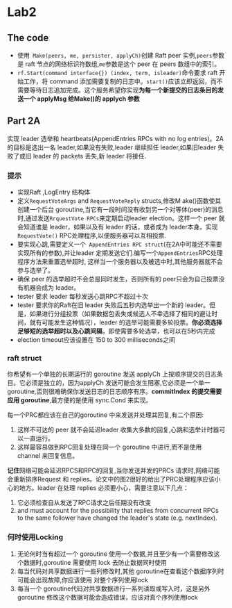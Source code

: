 # Lab2 



## The code

- 使用` Make(peers, me, persister, applyCh)`创建 Raft peer 实例,`peers`参数是 raft 节点的网络标识符数组,`me`参数是这个 peer 在 peers 数组中的索引。
- `rf.Start(command interface{}) (index, term, isleader)`命令要求 raft 开始工作，将 command 添加需要复制的日志中。`start()`应该立即返回，而不需要等待日志追加完成。这个服务希望你实现**为每一个新提交的日志条目的发送一个 applyMsg 给Make()的 applych 参数**


## Part 2A
实现 leader 选举和 heartbeats(AppendEntries RPCs with no log entries)。2A的目标是选出一名 leader,如果没有失败,leader 继续担任 leader,如果旧leader 失败了或旧 leader 的 packets 丢失,新 leader 将接任.

### 提示
- 实现Raft ,LogEntry 结构体
- 定义`RequestVoteArgs` and `RequestVoteReply` structs,修改M ake()函数使其创建一个后台 goroutine,当它有一段时间没有收到另一个对等体(peer)的消息时,通过发送`RrquestVote RPCs`来定期启动leader election。这样一个 peer 就会知道谁是 leader，如果以及有 leader 的话，或者成为 leader本身。实现`RequestVote()` RPC处理程序,以便服务器可以互相投票.
- 要实现心跳,需要定义一个` AppendEntries RPC struct`(在2A中可能还不需要实现所有的参数),并让leader 定期发送它们.编写一个`AppendEntries`RPC处理程序方法来重置选举超时, 这样当一个服务器以及被选中时,其他服务器就不会参与选举了。
- 确保 peer 的选举超时不会总是同时发生，否则所有的 peer只会为自己投票没有机器会成为 leader。
- tester 要求 leader 每秒发送心跳RPC不超过十次
- tester 要求你的Raft在旧 leader 失败后五秒内选举出一个新的 leader。但是，如果进行分组投票（如果数据包丢失或候选人不幸选择了相同的避让时间，就有可能发生这种情况），leader 的选举可能需要多轮投票。**你必须选择足够短的选举超时以及心跳间隔**，即使需要多轮选举，也可以在5秒内完成
- election timeout应该设置在 150 to 300 milliseconds之间

### raft struct
你希望有一个单独的长期运行的 goroutine 发送 applyCh 上按顺序提交的日志条目。它必须是独立的，因为applyCh 发送可能会发生阻塞,它必须是一个单一 goroutine,否则很难确保你发送日志的日志顺序有序。**commitIndex 的提交需要应用 goroutine**,最方便的是使用 sync.Cond 来实现。

每一个PRC都应该在自己的goroutine 中来发送并处理其回复,有二个原因:
1. 这样不可达的 peer 就不会延迟leader 收集大多数的回复,心跳和选举计时器可以一直运行。
2. 这样最容易做到RPC回复处理在同一个 goroutine 中进行,而不是使用 channel 来回复信息。

**记住**网络可能会延迟RPCS和RPC的回复,当你发送并发的PRCs 请求时,网络可能会重新排序Request 和 replies。论文中的图2很好的给出了PRC处理程序应该小心的地方。leader 在处理 replies 必须要小心，需要注意以下几点：
1. 它必须检查自从发送了RPC请求之后任期没有改变
2. and must account for the possibility that replies from concurrent RPCs to the same follower have changed the leader's state (e.g. nextIndex).

### 何时使用Locking

1. 无论何时当有超过一个 goroutine 使用一个数据,并且至少有一个需要修改这个数据时,goroutine 需要使用 lock 去防止数据同时使用
2. 每当代码对共享数据进行一些列修改时,其他 goroutine在查看这个数据序列时可能会出现故障,你应该使用 对整个序列使用lock
3. 每当一个 goroutine代码对共享数据进行一系列读取或写入时，这是另外goroutine 修改这个数据可能会造成错误，应该对真个序列使用lock